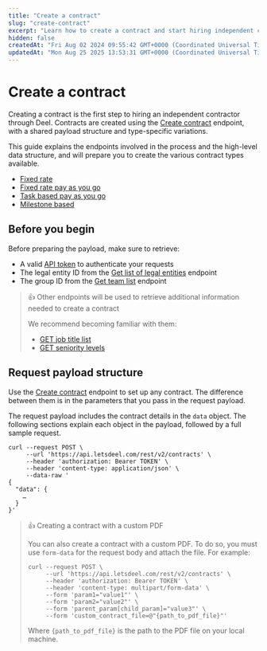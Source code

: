 ```yaml
---
title: "Create a contract"
slug: "create-contract"
excerpt: "Learn how to create a contract and start hiring independent contractors"
hidden: false
createdAt: "Fri Aug 02 2024 09:55:42 GMT+0000 (Coordinated Universal Time)"
updatedAt: "Mon Aug 25 2025 13:53:31 GMT+0000 (Coordinated Universal Time)"
---
```

# Create a contract

Creating a contract is the first step to hiring an independent contractor through Deel. Contracts are created using the [Create contract](https://developer.deel.com/reference/createanewcontract) endpoint, with a shared payload structure and type-specific variations.

This guide explains the endpoints involved in the process and the high-level data structure, and will prepare you to create the various contract types available.

- [Fixed rate](https://developer.deel.com/docs/create-contract-fixed-rate)
- [Fixed rate pay as you go](https://developer.deel.com/docs/create-contract-payg-fixed)
- [Task based pay as you go](https://developer.deel.com/docs/create-contract-payg-task)
- [Milestone based](https://developer.deel.com/docs/create-contract-milestone)

## Before you begin

Before preparing the payload, make sure to retrieve:

- A valid [API token](https://developer.deel.com/docs/api-tokens-1) to authenticate your requests
- The legal entity ID from the [Get list of legal entities](https://developer.deel.com/reference/getlegalentitylist) endpoint
- The group ID from the [Get team list](https://developer.deel.com/reference/getteams) endpoint

> 👍 Other endpoints will be used to retrieve additional information needed to create a contract
> 
> We recommend becoming familiar with them:
> 
> - [GET job title list](https://developer.deel.com/reference/getjobtitlelist)
> - [GET seniority levels](https://developer.deel.com/reference/retrievesenioritylevels)

## Request payload structure

Use the [Create contract](https://developer.deel.com/reference/createanewcontract) endpoint to set up any contract. The difference between them is in the parameters that you pass in the request payload.

The request payload includes the contract details in the `data` object. The following sections explain each object in the payload, followed by a full sample request.

```curl Request payload
curl --request POST \
     --url 'https://api.letsdeel.com/rest/v2/contracts' \
     --header 'authorization: Bearer TOKEN' \
     --header 'content-type: application/json' \
     --data-raw '
{
  "data": {
    …
  }
}'
```

> 👍 Creating a contract with a custom PDF
> 
> You can also create a contract with a custom PDF. To do so, you must use `form-data` for the request body and attach the file. For example:
> 
> ```curl Request payload
> curl --request POST \
>      --url 'https://api.letsdeel.com/rest/v2/contracts' \
>      --header 'authorization: Bearer TOKEN' \
>      --header 'content-type: multipart/form-data' \
>      --form 'param1="value1"' \
>      --form 'param2="value2"' \
>      --form 'parent_param[child_param]="value3"' \
>      --form 'custom_contract_file=@"{path_to_pdf_file}"'
> ```
> 
> Where `{path_to_pdf_file}` is the path to the PDF file on your local machine.
